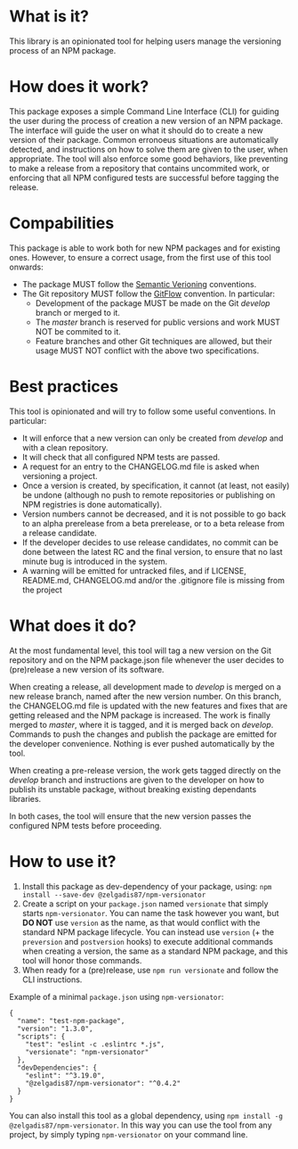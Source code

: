 
# What is it?
This library is an opinionated tool for helping users manage the versioning process of an NPM package.

# How does it work?
This package exposes a simple Command Line Interface (CLI) for guiding the user during the process of creation a new version of an NPM package.
The interface will guide the user on what it should do to create a new version of their package.
Common erronoeus situations are automatically detected, and instructions on how to solve them are given to the user, when appropriate.
The tool will also enforce some good behaviors, like preventing to make a release from a repository that contains uncommited work, or enforcing that all NPM configured tests are successful before tagging the release.

# Compabilities
This package is able to work both for new NPM packages and for existing ones.
However, to ensure a correct usage, from the first use of this tool onwards:

- The package MUST follow the [Semantic Verioning](http://semver.org)  conventions.
- The Git repository MUST follow the [GitFlow](http://nvie.com/posts/a-successful-git-branching-model/) convention. In particular:
  - Development of the package MUST be made on the Git *develop* branch or merged to it.
  - The *master* branch is reserved for public versions and work MUST NOT be commited to it.
  - Feature branches and other Git techniques are allowed, but their usage MUST NOT conflict with the above two specifications.

# Best practices
This tool is opinionated and will try to follow some useful conventions. In particular:

- It will enforce that a new version can only be created from *develop* and with a clean repository.
- It will check that all configured NPM tests are passed.
- A request for an entry to the CHANGELOG.md file is asked when versioning a project.
- Once a version is created, by specification, it cannot (at least, not easily) be undone (although no push to remote repositories or publishing on NPM registries is done automatically). 
- Version numbers cannot be decreased, and it is not possible to go back to an alpha prerelease from a beta prerelease, or to a beta release from a release candidate.
- If the developer decides to use release candidates, no commit can be done between the latest RC and the final version, to ensure that no last minute bug is introduced in the system.
- A warning will be emitted for untracked files, and if LICENSE, README.md, CHANGELOG.md and/or the .gitignore file is missing from the project

# What does it do?
At the most fundamental level, this tool will tag a new version on the Git repository and on the NPM package.json file whenever the user decides to (pre)release a new version of its software.

When creating a release, all development made to *develop* is merged on a new release branch, named after the new version number. On this branch, the CHANGELOG.md file is updated with the new features and fixes that are getting released and the NPM package is increased. The work is finally merged to *master*, where it is tagged, and it is merged back on *develop*. Commands to push the changes and publish the package are emitted for the developer convenience. Nothing is ever pushed automatically by the tool.

When creating a pre-release version, the work gets tagged directly on the *develop* branch and instructions are given to the developer on how to publish its unstable package, without breaking existing dependants libraries.

In both cases, the tool will ensure that the new version passes the configured NPM tests before proceeding.

# How to use it?
1. Install this package as dev-dependency of your package, using:
```npm install --save-dev @zelgadis87/npm-versionator```
1. Create a script on your `package.json` named `versionate` that simply starts `npm-versionator`. You can name the task however you want, but **DO NOT** use `version` as the name, as that would conflict with the standard NPM package lifecycle. You can instead use `version` (+ the `preversion` and `postversion` hooks) to execute additional commands when creating a version, the same as a standard NPM package, and this tool will honor those commands.
1. When ready for a (pre)release, use `npm run versionate` and follow the CLI instructions.

Example of a minimal `package.json` using `npm-versionator`:
```
{
  "name": "test-npm-package",
  "version": "1.3.0",
  "scripts": {
    "test": "eslint -c .eslintrc *.js",
    "versionate": "npm-versionator"
  },
  "devDependencies": {
    "eslint": "^3.19.0",
    "@zelgadis87/npm-versionator": "^0.4.2"
  }
}
```

You can also install this tool as a global dependency, using `npm install -g @zelgadis87/npm-versionator`. In this way you can use the tool from any project, by simply typing `npm-versionator` on your command line.